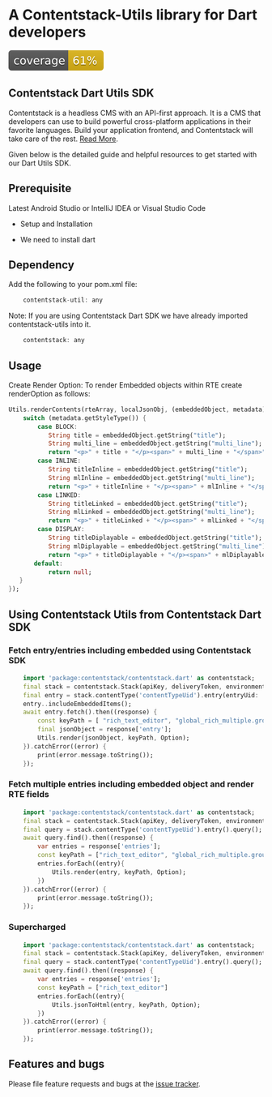 # A Contentstack-Utils library for Dart developers

![Coverage](https://github.com/contentstack/contentstack-utils-dart/blob/master/coverage_badge.svg)

## Contentstack Dart Utils SDK

Contentstack is a headless CMS with an API-first approach. It is a CMS that developers can use to build powerful cross-platform applications in their favorite languages. Build your application frontend, and Contentstack will take care of the rest. [Read More](https://www.contentstack.com/docs).

Given below is the detailed guide and helpful resources to get started with our Dart Utils SDK.

## Prerequisite

Latest Android Studio or IntelliJ IDEA or Visual Studio Code

- Setup and Installation

- We need to install dart

## Dependency

Add the following to your pom.xml file:

```dart
    contentstack-util: any
```

Note: If you are using Contentstack Dart SDK we have already imported contentstack-utils into it.

```dart
    contentstack: any
```

## Usage

Create Render Option:
To render Embedded objects within RTE create renderOption as follows:

```dart
Utils.renderContents(rteArray, localJsonObj, (embeddedObject, metadata) -> {
    switch (metadata.getStyleType()) {
        case BLOCK:
           String title = embeddedObject.getString("title");
           String multi_line = embeddedObject.getString("multi_line");
           return "<p>" + title + "</p><span>" + multi_line + "</span>";
        case INLINE:
           String titleInline = embeddedObject.getString("title");
           String mlInline = embeddedObject.getString("multi_line");
           return "<p>" + titleInline + "</p><span>" + mlInline + "</span>";
        case LINKED:
           String titleLinked = embeddedObject.getString("title");
           String mlLinked = embeddedObject.getString("multi_line");
           return "<p>" + titleLinked + "</p><span>" + mlLinked + "</span>";
        case DISPLAY:
           String titleDiplayable = embeddedObject.getString("title");
           String mlDiplayable = embeddedObject.getString("multi_line");
           return "<p>" + titleDiplayable + "</p><span>" + mlDiplayable + "</span>";
       default:
           return null;
   }
});
```

## Using Contentstack Utils from Contentstack Dart SDK

### Fetch entry/entries including embedded using Contentstack SDK

```dart
    import 'package:contentstack/contentstack.dart' as contentstack;
    final stack = contentstack.Stack(apiKey, deliveryToken, environment);
    final entry = stack.contentType('contentTypeUid').entry(entryUid: 'entryUid');
    entry..includeEmbeddedItems();
    await entry.fetch().then((response) {
        const keyPath = [ "rich_text_editor", "global_rich_multiple.group.rich_text_editor"]
        final jsonObject = response['entry'];
        Utils.render(jsonObject, keyPath, Option);
    }).catchError((error) {
        print(error.message.toString());
    });
```

### Fetch multiple entries including embedded object and render RTE fields

```dart
    import 'package:contentstack/contentstack.dart' as contentstack;
    final stack = contentstack.Stack(apiKey, deliveryToken, environment);
    final query = stack.contentType('contentTypeUid').entry().query();
    await query.find().then((response) {
        var entries = response['entries'];
        const keyPath = ["rich_text_editor", "global_rich_multiple.group.rich_text_editor"]
        entries.forEach((entry){
            Utils.render(entry, keyPath, Option);
        })
    }).catchError((error) {
        print(error.message.toString());
    });
```

### Supercharged

```dart
    import 'package:contentstack/contentstack.dart' as contentstack;
    final stack = contentstack.Stack(apiKey, deliveryToken, environment);
    final query = stack.contentType('contentTypeUid').entry().query();
    await query.find().then((response) {
        var entries = response['entries'];
        const keyPath = ["rich_text_editor"]
        entries.forEach((entry){
            Utils.jsonToHtml(entry, keyPath, Option);
        })
    }).catchError((error) {
        print(error.message.toString());
    });
```

## Features and bugs

Please file feature requests and bugs at the [issue tracker][tracker].

[tracker]: http://example.com/issues/replaceme
